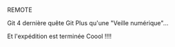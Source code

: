 REMOTE

Git 4 dernière quête Git
Plus qu'une "Veille numérique"...

Et l'expédition est terminée Coool !!!!
